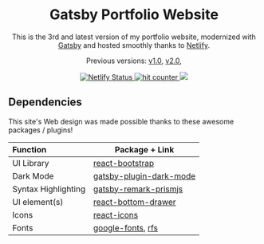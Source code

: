 <h1 align="center">
  Gatsby Portfolio Website
</h1>
<p align="center">
 This is the 3rd and latest version of my portfolio website, modernized with <a href="https://www.gatsbyjs.org/" target="_blank">Gatsby</a> and hosted smoothly thanks to <a href="https://www.netlify.com/" target="_blank">Netlify</a>.
</p>
<p align="center">
  Previous versions:
  <a href="https://github.com/BrianRuizy/portfolio-website/releases/tag/v1.0" target="_blank">v1.0</a>,
  <a href="https://github.com/BrianRuizy/portfolio-website/releases/tag/v2.0" target="_blank">v2.0</a>,
</p>
<p align="center">
  <a href="https://app.netlify.com/sites/brianruizy/deploys" target="_blank">
    <img src="https://api.netlify.com/api/v1/badges/72511ec5-84cd-416c-81d8-b16489c1b235/deploy-status" alt="Netlify Status" /> 
  </a>
   <a href="http://hits.dwyl.com/BrianRuizy/portfolio-website" target="_blank">
     <img src="http://hits.dwyl.com/BrianRuizy/portfolio-website.svg" alt="hit counter" />
   </a>
   <a>
     <img src="https://img.shields.io/github/license/BrianRuizy/portfolio-website?color=red&style=flat-square" />
   </a>
</p>
</div>


## Dependencies

This site's Web design was made possible thanks to these awesome packages / plugins!

| Function | Package + Link |
| :------------- | ---------- | 
| UI Library | [react-bootstrap](https://react-bootstrap.github.io/) |
| Dark Mode | [gatsby-plugin-dark-mode](https://www.gatsbyjs.com/plugins/gatsby-plugin-dark-mode/) |
| Syntax Highlighting | [gatsby-remark-prismjs](https://www.gatsbyjs.com/plugins/gatsby-remark-prismjs/?=prismjs) |
| UI element(s) | [react-bottom-drawer](https://www.npmjs.com/package/react-bottom-drawer) |
| Icons | [react-icons](https://react-icons.github.io/react-icons/) |
| Fonts | [google-fonts](https://fonts.google.com/), [rfs](https://github.com/twbs/rfs) |
  

